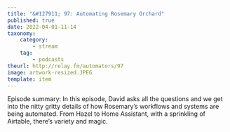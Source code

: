 ```yaml
---
title: "&#127911; 97: Automating Rosemary Orchard"
published: true
date: 2022-04-01-11-14
taxonomy:
    category:
        - stream
    tag:
        - podcasts
theurl: http://relay.fm/automators/97
image: artwork-resized.JPEG
template: item
---
```


Episode summary: In this episode, David asks all the questions and we get into the nitty gritty details of how Rosemary&rsquo;s workflows and systems are being automated. From Hazel to Home Assistant, with a sprinkling of Airtable, there&rsquo;s variety and magic.
